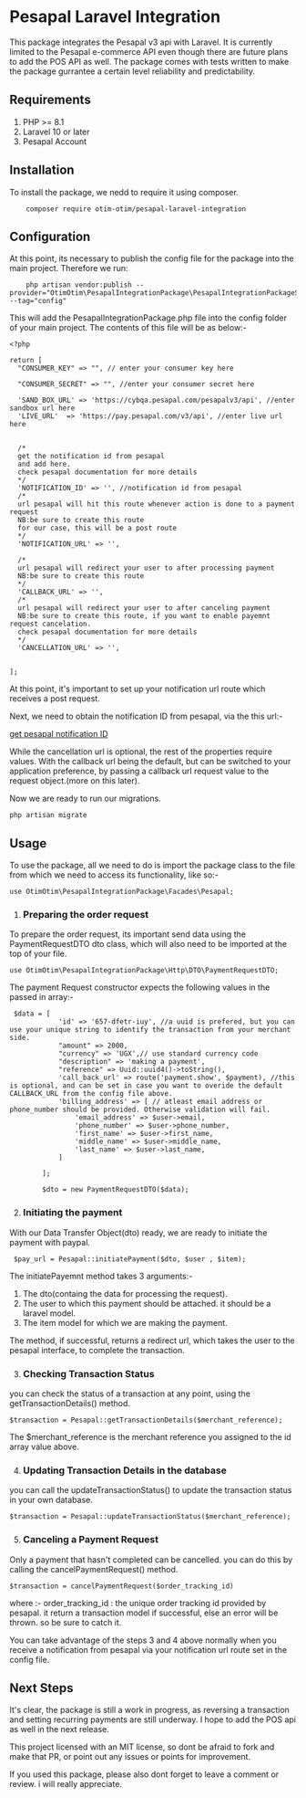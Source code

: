 # **Pesapal Laravel Integration**

This package integrates the Pesapal v3 api with Laravel. It is currently limited to the Pesapal e-commerce API even though there are future plans to add the POS API as well.
The package comes with tests written to make the package gurrantee a certain level reliability and predictability.

## **Requirements**

1. PHP >= 8.1 
2. Laravel 10 or later
3. Pesapal Account

## **Installation**

To install the package, we nedd to require it using composer.

        composer require otim-otim/pesapal-laravel-integration

## **Configuration**

At this point, its necessary to publish the config file for the package into the main project. Therefore we run:

        php artisan vendor:publish --provider="OtimOtim\PesapalIntegrationPackage\PesapalIntegrationPackageServiceProvider" --tag="config"

This will add the PesapalIntegrationPackage.php file into the config folder of your main project.
The contents of this file will be as below:-

```
<?php

return [
  "CONSUMER_KEY" => "", // enter your consumer key here

  "CONSUMER_SECRET" => "", //enter your consumer secret here

  'SAND_BOX_URL' => 'https://cybqa.pesapal.com/pesapalv3/api', //enter sandbox url here
  'LIVE_URL'  => 'https://pay.pesapal.com/v3/api', //enter live url here


  /*
  get the notification id from pesapal
  and add here.
  check pesapal documentation for more details
  */
  'NOTIFICATION_ID' => '', //notification id from pesapal
  /*
  url pesapal will hit this route whenever action is done to a payment request
  NB:be sure to create this route
  for our case, this will be a post route
  */
  'NOTIFICATION_URL' => '', 

  /*
  url pesapal will redirect your user to after processing payment 
  NB:be sure to create this route
  */
  'CALLBACK_URL' => '', 
  /*
  url pesapal will redirect your user to after canceling payment 
  NB:be sure to create this route, if you want to enable payemnt request cancelation.
  check pesapal documentation for more details
  */
  'CANCELLATION_URL' => '', 


];

```

At this point, it's important to set up your notification url route which receives a post request.

Next, we need to obtain the notification ID from pesapal, via the this url:-

[get pesapal notification ID](https://www.example.com)

While the cancellation url is optional, the rest of the properties require values. 
With the callback url being the default, but can be switched to your application preference, by passing a callback url request value to the request object.(more on this later).


Now we are ready to run our migrations.

    php artisan migrate

## **Usage**

To use the package, all we need to do is import the package class to the file from which we need to access its functionality, like so:-

`use OtimOtim\PesapalIntegrationPackage\Facades\Pesapal;`

1. ### **Preparing the order request**

To prepare the order request, its important send data using the PaymentRequestDTO dto class, which will also need to be imported at the top of your file.

`use OtimOtim\PesapalIntegrationPackage\Http\DTO\PaymentRequestDTO;`

The payment Request constructor expects the following values in the passed in array:-

```
 $data = [
            'id' => '657-dfetr-iuy', //a uuid is prefered, but you can use your unique string to identify the transaction from your merchant side.
            "amount" => 2000,
            "currency" => 'UGX',// use standard currency code
            "description" => 'making a payment',
            "reference" => Uuid::uuid4()->toString(),
            'call_back_url' => route('payment.show', $payment), //this is optional, and can be set in case you want to overide the default CALLBACK_URL from the config file above. 
            'billing_address' => [ // atleast email address or phone_number should be provided. Otherwise validation will fail.
                'email_address' => $user->email,
                'phone_number' => $user->phone_number,
                'first_name' => $user->first_name,
                'middle_name' => $user->middle_name,
                'last_name' => $user->last_name,
            ]

        ];

        $dto = new PaymentRequestDTO($data);
```

2. ### **Initiating the payment**

With our Data Transfer Object(dto) ready, we are ready to initiate the payment with paypal.

` $pay_url = Pesapal::initiatePayment($dto, $user , $item);`

The initiatePayemnt method takes 3 arguments:-
1. The dto(containg the data for processing the request).
2. The user to which this payment should be attached. it should be a laravel model.
3. The item model for which we are making the payment.

The method, if successful, returns a redirect url, which takes the user to the pesapal interface, to complete the transaction.

3. ### **Checking Transaction Status**

you can check the status of a transaction at any point, using the getTransactionDetails() method.

`$transaction = Pesapal::getTransactionDetails($merchant_reference);`

The $merchant_reference is the merchant reference you assigned to the id array value  above.

4. ### **Updating Transaction Details in the database**

you can call the updateTransactionStatus() to update the transaction status in your own database.

`$transaction = Pesapal::updateTransactionStatus($merchant_reference);`


5. ### **Canceling a Payment Request**

Only a payment that hasn't completed can be cancelled.
you can do this by calling the cancelPaymentRequest() method.

`$transaction = cancelPaymentRequest($order_tracking_id)`

where :-
    order_tracking_id : the unique order tracking id provided by pesapal.
it return a transaction model if successful, else an error will be thrown. so be sure to catch it.

You can take advantage of the steps 3 and 4 above normally when you receive a notification from pesapal via your notification url route set in the config file.





## **Next Steps**

It's clear, the package is still a work in progress, as reversing a transaction and setting recurring payments are still underway.
I hope to add the POS api as well in the next release.

This project licensed with an MIT license, so dont be afraid to fork and make that PR, or point out any issues or points for improvement.

If you used this package, please also dont forget to leave a comment or review. i will really appreciate.
